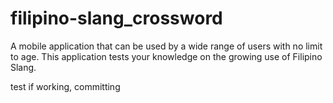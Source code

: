 # filipino-slang_crossword
A mobile application that can be used by a wide range of users with no limit to age. This application tests your knowledge on the growing use of Filipino Slang.

test if working, committing